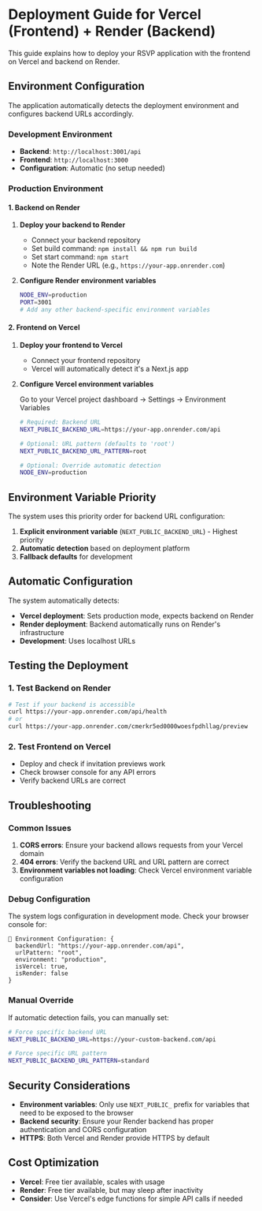 # Deployment Guide for Vercel (Frontend) + Render (Backend)

This guide explains how to deploy your RSVP application with the frontend on Vercel and backend on Render.

## Environment Configuration

The application automatically detects the deployment environment and configures backend URLs accordingly.

### Development Environment
- **Backend**: `http://localhost:3001/api`
- **Frontend**: `http://localhost:3000`
- **Configuration**: Automatic (no setup needed)

### Production Environment

#### 1. Backend on Render

1. **Deploy your backend to Render**
   - Connect your backend repository
   - Set build command: `npm install && npm run build`
   - Set start command: `npm start`
   - Note the Render URL (e.g., `https://your-app.onrender.com`)

2. **Configure Render environment variables**
   ```bash
   NODE_ENV=production
   PORT=3001
   # Add any other backend-specific environment variables
   ```

#### 2. Frontend on Vercel

1. **Deploy your frontend to Vercel**
   - Connect your frontend repository
   - Vercel will automatically detect it's a Next.js app

2. **Configure Vercel environment variables**
   
   Go to your Vercel project dashboard → Settings → Environment Variables

   ```bash
   # Required: Backend URL
   NEXT_PUBLIC_BACKEND_URL=https://your-app.onrender.com/api
   
   # Optional: URL pattern (defaults to 'root')
   NEXT_PUBLIC_BACKEND_URL_PATTERN=root
   
   # Optional: Override automatic detection
   NODE_ENV=production
   ```

## Environment Variable Priority

The system uses this priority order for backend URL configuration:

1. **Explicit environment variable** (`NEXT_PUBLIC_BACKEND_URL`) - Highest priority
2. **Automatic detection** based on deployment platform
3. **Fallback defaults** for development

## Automatic Configuration

The system automatically detects:

- **Vercel deployment**: Sets production mode, expects backend on Render
- **Render deployment**: Backend automatically runs on Render's infrastructure
- **Development**: Uses localhost URLs

## Testing the Deployment

### 1. Test Backend on Render
```bash
# Test if your backend is accessible
curl https://your-app.onrender.com/api/health
# or
curl https://your-app.onrender.com/cmerkr5ed0000woesfpdhllag/preview
```

### 2. Test Frontend on Vercel
- Deploy and check if invitation previews work
- Check browser console for any API errors
- Verify backend URLs are correct

## Troubleshooting

### Common Issues

1. **CORS errors**: Ensure your backend allows requests from your Vercel domain
2. **404 errors**: Verify the backend URL and URL pattern are correct
3. **Environment variables not loading**: Check Vercel environment variable configuration

### Debug Configuration

The system logs configuration in development mode. Check your browser console for:

```
🔧 Environment Configuration: {
  backendUrl: "https://your-app.onrender.com/api",
  urlPattern: "root",
  environment: "production",
  isVercel: true,
  isRender: false
}
```

### Manual Override

If automatic detection fails, you can manually set:

```bash
# Force specific backend URL
NEXT_PUBLIC_BACKEND_URL=https://your-custom-backend.com/api

# Force specific URL pattern
NEXT_PUBLIC_BACKEND_URL_PATTERN=standard
```

## Security Considerations

- **Environment variables**: Only use `NEXT_PUBLIC_` prefix for variables that need to be exposed to the browser
- **Backend security**: Ensure your Render backend has proper authentication and CORS configuration
- **HTTPS**: Both Vercel and Render provide HTTPS by default

## Cost Optimization

- **Vercel**: Free tier available, scales with usage
- **Render**: Free tier available, but may sleep after inactivity
- **Consider**: Use Vercel's edge functions for simple API calls if needed
